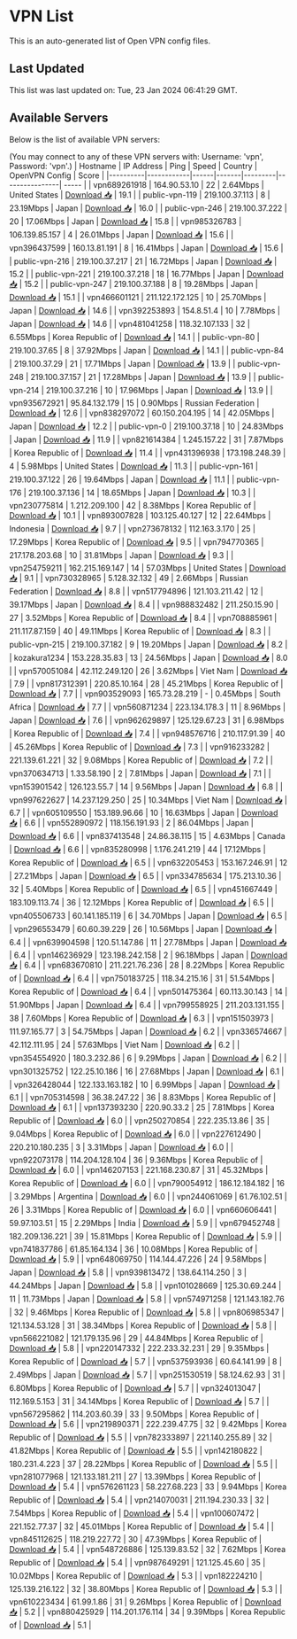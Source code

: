 # VPN List

This is an auto-generated list of Open VPN config files.

## Last Updated

This list was last updated on: Tue, 23 Jan 2024 06:41:29 GMT.

## Available Servers

Below is the list of available VPN servers:

(You may connect to any of these VPN servers with: Username: 'vpn', Password: 'vpn'.)
| Hostname | IP Address | Ping | Speed | Country | OpenVPN Config | Score |
|----------|------------|------|-------|---------|----------------| ----- |
| vpn689261918 | 164.90.53.10 | 22 | 2.64Mbps | United States | [Download 📥](./configs/server_0_US.ovpn) | 19.1 |
| public-vpn-119 | 219.100.37.113 | 8 | 23.19Mbps | Japan | [Download 📥](./configs/server_1_JP.ovpn) | 16.0 |
| public-vpn-246 | 219.100.37.222 | 20 | 17.06Mbps | Japan | [Download 📥](./configs/server_2_JP.ovpn) | 15.8 |
| vpn985326783 | 106.139.85.157 | 4 | 26.01Mbps | Japan | [Download 📥](./configs/server_3_JP.ovpn) | 15.6 |
| vpn396437599 | 160.13.81.191 | 8 | 16.41Mbps | Japan | [Download 📥](./configs/server_4_JP.ovpn) | 15.6 |
| public-vpn-216 | 219.100.37.217 | 21 | 16.72Mbps | Japan | [Download 📥](./configs/server_5_JP.ovpn) | 15.2 |
| public-vpn-221 | 219.100.37.218 | 18 | 16.77Mbps | Japan | [Download 📥](./configs/server_6_JP.ovpn) | 15.2 |
| public-vpn-247 | 219.100.37.188 | 8 | 19.28Mbps | Japan | [Download 📥](./configs/server_7_JP.ovpn) | 15.1 |
| vpn466601121 | 211.122.172.125 | 10 | 25.70Mbps | Japan | [Download 📥](./configs/server_8_JP.ovpn) | 14.6 |
| vpn392253893 | 154.8.51.4 | 10 | 7.78Mbps | Japan | [Download 📥](./configs/server_9_JP.ovpn) | 14.6 |
| vpn481041258 | 118.32.107.133 | 32 | 6.55Mbps | Korea Republic of | [Download 📥](./configs/server_10_KR.ovpn) | 14.1 |
| public-vpn-80 | 219.100.37.65 | 8 | 37.92Mbps | Japan | [Download 📥](./configs/server_11_JP.ovpn) | 14.1 |
| public-vpn-84 | 219.100.37.29 | 21 | 17.71Mbps | Japan | [Download 📥](./configs/server_12_JP.ovpn) | 13.9 |
| public-vpn-248 | 219.100.37.157 | 21 | 17.28Mbps | Japan | [Download 📥](./configs/server_13_JP.ovpn) | 13.9 |
| public-vpn-214 | 219.100.37.216 | 10 | 17.96Mbps | Japan | [Download 📥](./configs/server_14_JP.ovpn) | 13.9 |
| vpn935672921 | 95.84.132.179 | 15 | 0.90Mbps | Russian Federation | [Download 📥](./configs/server_15_RU.ovpn) | 12.6 |
| vpn838297072 | 60.150.204.195 | 14 | 42.05Mbps | Japan | [Download 📥](./configs/server_16_JP.ovpn) | 12.2 |
| public-vpn-0 | 219.100.37.18 | 10 | 24.83Mbps | Japan | [Download 📥](./configs/server_17_JP.ovpn) | 11.9 |
| vpn821614384 | 1.245.157.22 | 31 | 7.87Mbps | Korea Republic of | [Download 📥](./configs/server_18_KR.ovpn) | 11.4 |
| vpn431396938 | 173.198.248.39 | 4 | 5.98Mbps | United States | [Download 📥](./configs/server_19_US.ovpn) | 11.3 |
| public-vpn-161 | 219.100.37.122 | 26 | 19.64Mbps | Japan | [Download 📥](./configs/server_20_JP.ovpn) | 11.1 |
| public-vpn-176 | 219.100.37.136 | 14 | 18.65Mbps | Japan | [Download 📥](./configs/server_21_JP.ovpn) | 10.3 |
| vpn230775814 | 1.212.209.100 | 42 | 8.38Mbps | Korea Republic of | [Download 📥](./configs/server_22_KR.ovpn) | 10.1 |
| vpn893007828 | 103.125.40.127 | 12 | 22.64Mbps | Indonesia | [Download 📥](./configs/server_23_ID.ovpn) | 9.7 |
| vpn273678132 | 112.163.3.170 | 25 | 17.29Mbps | Korea Republic of | [Download 📥](./configs/server_24_KR.ovpn) | 9.5 |
| vpn794770365 | 217.178.203.68 | 10 | 31.81Mbps | Japan | [Download 📥](./configs/server_25_JP.ovpn) | 9.3 |
| vpn254759211 | 162.215.169.147 | 14 | 57.03Mbps | United States | [Download 📥](./configs/server_26_US.ovpn) | 9.1 |
| vpn730328965 | 5.128.32.132 | 49 | 2.66Mbps | Russian Federation | [Download 📥](./configs/server_27_RU.ovpn) | 8.8 |
| vpn517794896 | 121.103.211.42 | 12 | 39.17Mbps | Japan | [Download 📥](./configs/server_28_JP.ovpn) | 8.4 |
| vpn988832482 | 211.250.15.90 | 27 | 3.52Mbps | Korea Republic of | [Download 📥](./configs/server_29_KR.ovpn) | 8.4 |
| vpn708885961 | 211.117.87.159 | 40 | 49.11Mbps | Korea Republic of | [Download 📥](./configs/server_30_KR.ovpn) | 8.3 |
| public-vpn-215 | 219.100.37.182 | 9 | 19.20Mbps | Japan | [Download 📥](./configs/server_31_JP.ovpn) | 8.2 |
| kozakura1234 | 153.228.35.83 | 13 | 24.56Mbps | Japan | [Download 📥](./configs/server_32_JP.ovpn) | 8.0 |
| vpn570051084 | 42.112.249.120 | 26 | 3.62Mbps | Viet Nam | [Download 📥](./configs/server_33_VN.ovpn) | 7.9 |
| vpn817312391 | 220.85.10.164 | 28 | 45.21Mbps | Korea Republic of | [Download 📥](./configs/server_34_KR.ovpn) | 7.7 |
| vpn903529093 | 165.73.28.219 | - | 0.45Mbps | South Africa | [Download 📥](./configs/server_35_ZA.ovpn) | 7.7 |
| vpn560871234 | 223.134.178.3 | 11 | 8.96Mbps | Japan | [Download 📥](./configs/server_36_JP.ovpn) | 7.6 |
| vpn962629897 | 125.129.67.23 | 31 | 6.98Mbps | Korea Republic of | [Download 📥](./configs/server_37_KR.ovpn) | 7.4 |
| vpn948576716 | 210.117.91.39 | 40 | 45.26Mbps | Korea Republic of | [Download 📥](./configs/server_38_KR.ovpn) | 7.3 |
| vpn916233282 | 221.139.61.221 | 32 | 9.08Mbps | Korea Republic of | [Download 📥](./configs/server_39_KR.ovpn) | 7.2 |
| vpn370634713 | 1.33.58.190 | 2 | 7.81Mbps | Japan | [Download 📥](./configs/server_40_JP.ovpn) | 7.1 |
| vpn153901542 | 126.123.55.7 | 14 | 9.56Mbps | Japan | [Download 📥](./configs/server_41_JP.ovpn) | 6.8 |
| vpn997622627 | 14.237.129.250 | 25 | 10.34Mbps | Viet Nam | [Download 📥](./configs/server_42_VN.ovpn) | 6.7 |
| vpn605109550 | 153.189.96.66 | 10 | 16.63Mbps | Japan | [Download 📥](./configs/server_43_JP.ovpn) | 6.6 |
| vpn552890972 | 118.156.191.93 | 2 | 86.04Mbps | Japan | [Download 📥](./configs/server_44_JP.ovpn) | 6.6 |
| vpn837413548 | 24.86.38.115 | 15 | 4.63Mbps | Canada | [Download 📥](./configs/server_45_CA.ovpn) | 6.6 |
| vpn835280998 | 1.176.241.219 | 44 | 17.12Mbps | Korea Republic of | [Download 📥](./configs/server_46_KR.ovpn) | 6.5 |
| vpn632205453 | 153.167.246.91 | 12 | 27.21Mbps | Japan | [Download 📥](./configs/server_47_JP.ovpn) | 6.5 |
| vpn334785634 | 175.213.10.36 | 32 | 5.40Mbps | Korea Republic of | [Download 📥](./configs/server_48_KR.ovpn) | 6.5 |
| vpn451667449 | 183.109.113.74 | 36 | 12.12Mbps | Korea Republic of | [Download 📥](./configs/server_49_KR.ovpn) | 6.5 |
| vpn405506733 | 60.141.185.119 | 6 | 34.70Mbps | Japan | [Download 📥](./configs/server_50_JP.ovpn) | 6.5 |
| vpn296553479 | 60.60.39.229 | 26 | 10.56Mbps | Japan | [Download 📥](./configs/server_51_JP.ovpn) | 6.4 |
| vpn639904598 | 120.51.147.86 | 11 | 27.78Mbps | Japan | [Download 📥](./configs/server_52_JP.ovpn) | 6.4 |
| vpn146236929 | 123.198.242.158 | 2 | 96.18Mbps | Japan | [Download 📥](./configs/server_53_JP.ovpn) | 6.4 |
| vpn683670810 | 211.221.76.236 | 28 | 8.22Mbps | Korea Republic of | [Download 📥](./configs/server_54_KR.ovpn) | 6.4 |
| vpn750183725 | 118.34.215.16 | 31 | 51.54Mbps | Korea Republic of | [Download 📥](./configs/server_55_KR.ovpn) | 6.4 |
| vpn501475364 | 60.113.30.143 | 14 | 51.90Mbps | Japan | [Download 📥](./configs/server_56_JP.ovpn) | 6.4 |
| vpn799558925 | 211.203.131.155 | 38 | 7.60Mbps | Korea Republic of | [Download 📥](./configs/server_57_KR.ovpn) | 6.3 |
| vpn151503973 | 111.97.165.77 | 3 | 54.75Mbps | Japan | [Download 📥](./configs/server_58_JP.ovpn) | 6.2 |
| vpn336574667 | 42.112.111.95 | 24 | 57.63Mbps | Viet Nam | [Download 📥](./configs/server_59_VN.ovpn) | 6.2 |
| vpn354554920 | 180.3.232.86 | 6 | 9.29Mbps | Japan | [Download 📥](./configs/server_60_JP.ovpn) | 6.2 |
| vpn301325752 | 122.25.10.186 | 16 | 27.68Mbps | Japan | [Download 📥](./configs/server_61_JP.ovpn) | 6.1 |
| vpn326428044 | 122.133.163.182 | 10 | 6.99Mbps | Japan | [Download 📥](./configs/server_62_JP.ovpn) | 6.1 |
| vpn705314598 | 36.38.247.22 | 36 | 8.83Mbps | Korea Republic of | [Download 📥](./configs/server_63_KR.ovpn) | 6.1 |
| vpn137393230 | 220.90.33.2 | 25 | 7.81Mbps | Korea Republic of | [Download 📥](./configs/server_64_KR.ovpn) | 6.0 |
| vpn250270854 | 222.235.13.86 | 35 | 9.04Mbps | Korea Republic of | [Download 📥](./configs/server_65_KR.ovpn) | 6.0 |
| vpn227612490 | 220.210.180.235 | 3 | 3.31Mbps | Japan | [Download 📥](./configs/server_66_JP.ovpn) | 6.0 |
| vpn922073178 | 114.204.128.104 | 36 | 9.36Mbps | Korea Republic of | [Download 📥](./configs/server_67_KR.ovpn) | 6.0 |
| vpn146207153 | 221.168.230.87 | 31 | 45.32Mbps | Korea Republic of | [Download 📥](./configs/server_68_KR.ovpn) | 6.0 |
| vpn790054912 | 186.12.184.182 | 16 | 3.29Mbps | Argentina | [Download 📥](./configs/server_69_AR.ovpn) | 6.0 |
| vpn244061069 | 61.76.102.51 | 26 | 3.31Mbps | Korea Republic of | [Download 📥](./configs/server_70_KR.ovpn) | 6.0 |
| vpn660606441 | 59.97.103.51 | 15 | 2.29Mbps | India | [Download 📥](./configs/server_71_IN.ovpn) | 5.9 |
| vpn679452748 | 182.209.136.221 | 39 | 15.81Mbps | Korea Republic of | [Download 📥](./configs/server_72_KR.ovpn) | 5.9 |
| vpn741837786 | 61.85.164.134 | 36 | 10.08Mbps | Korea Republic of | [Download 📥](./configs/server_73_KR.ovpn) | 5.9 |
| vpn648069750 | 114.144.47.226 | 24 | 9.58Mbps | Japan | [Download 📥](./configs/server_74_JP.ovpn) | 5.8 |
| vpn939813472 | 138.64.114.250 | 3 | 44.24Mbps | Japan | [Download 📥](./configs/server_75_JP.ovpn) | 5.8 |
| vpn101028669 | 125.30.69.244 | 11 | 11.73Mbps | Japan | [Download 📥](./configs/server_76_JP.ovpn) | 5.8 |
| vpn574971258 | 121.143.182.76 | 32 | 9.46Mbps | Korea Republic of | [Download 📥](./configs/server_77_KR.ovpn) | 5.8 |
| vpn806985347 | 121.134.53.128 | 31 | 38.34Mbps | Korea Republic of | [Download 📥](./configs/server_78_KR.ovpn) | 5.8 |
| vpn566221082 | 121.179.135.96 | 29 | 44.84Mbps | Korea Republic of | [Download 📥](./configs/server_79_KR.ovpn) | 5.8 |
| vpn220147332 | 222.233.32.231 | 29 | 9.35Mbps | Korea Republic of | [Download 📥](./configs/server_80_KR.ovpn) | 5.7 |
| vpn537593936 | 60.64.141.99 | 8 | 2.49Mbps | Japan | [Download 📥](./configs/server_81_JP.ovpn) | 5.7 |
| vpn251530519 | 58.124.62.93 | 31 | 6.80Mbps | Korea Republic of | [Download 📥](./configs/server_82_KR.ovpn) | 5.7 |
| vpn324013047 | 112.169.5.153 | 31 | 34.14Mbps | Korea Republic of | [Download 📥](./configs/server_83_KR.ovpn) | 5.7 |
| vpn567295862 | 114.203.60.39 | 33 | 9.50Mbps | Korea Republic of | [Download 📥](./configs/server_84_KR.ovpn) | 5.6 |
| vpn219890371 | 222.239.47.75 | 32 | 9.42Mbps | Korea Republic of | [Download 📥](./configs/server_85_KR.ovpn) | 5.5 |
| vpn782333897 | 221.140.255.89 | 32 | 41.82Mbps | Korea Republic of | [Download 📥](./configs/server_86_KR.ovpn) | 5.5 |
| vpn142180822 | 180.231.4.223 | 37 | 28.22Mbps | Korea Republic of | [Download 📥](./configs/server_87_KR.ovpn) | 5.5 |
| vpn281077968 | 121.133.181.211 | 27 | 13.39Mbps | Korea Republic of | [Download 📥](./configs/server_88_KR.ovpn) | 5.4 |
| vpn576261123 | 58.227.68.223 | 33 | 9.94Mbps | Korea Republic of | [Download 📥](./configs/server_89_KR.ovpn) | 5.4 |
| vpn214070031 | 211.194.230.33 | 32 | 7.54Mbps | Korea Republic of | [Download 📥](./configs/server_90_KR.ovpn) | 5.4 |
| vpn100607472 | 221.152.77.37 | 32 | 45.01Mbps | Korea Republic of | [Download 📥](./configs/server_91_KR.ovpn) | 5.4 |
| vpn845112625 | 118.219.227.72 | 30 | 47.39Mbps | Korea Republic of | [Download 📥](./configs/server_92_KR.ovpn) | 5.4 |
| vpn548726886 | 125.139.83.52 | 32 | 7.62Mbps | Korea Republic of | [Download 📥](./configs/server_93_KR.ovpn) | 5.4 |
| vpn987649291 | 121.125.45.60 | 35 | 10.02Mbps | Korea Republic of | [Download 📥](./configs/server_94_KR.ovpn) | 5.3 |
| vpn182224210 | 125.139.216.122 | 32 | 38.80Mbps | Korea Republic of | [Download 📥](./configs/server_95_KR.ovpn) | 5.3 |
| vpn610223434 | 61.99.1.86 | 31 | 9.26Mbps | Korea Republic of | [Download 📥](./configs/server_96_KR.ovpn) | 5.2 |
| vpn880425929 | 114.201.176.114 | 34 | 9.39Mbps | Korea Republic of | [Download 📥](./configs/server_97_KR.ovpn) | 5.1 |
